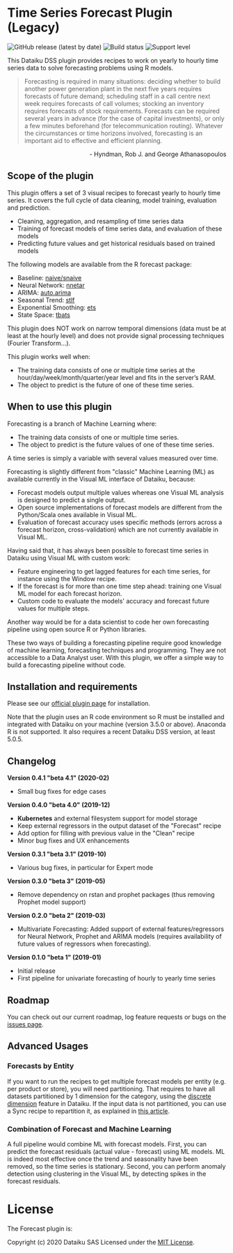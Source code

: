# Time Series Forecast Plugin (Legacy)

![GitHub release (latest by date)](https://img.shields.io/github/v/release/dataiku/dss-plugin-time-series-forecast) ![Build status](https://img.shields.io/badge/build-passing-brightgreen) ![Support level](https://img.shields.io/badge/support-Unsupported-orange)

This Dataiku DSS plugin provides recipes to work on yearly to hourly time series data to solve forecasting problems using R models.

> Forecasting is required in many situations: deciding whether to build another power generation plant in the next five years requires forecasts of future demand; scheduling staff in a call centre next week requires forecasts of call volumes; stocking an inventory requires forecasts of stock requirements. Forecasts can be required several years in advance (for the case of capital investments), or only a few minutes beforehand (for telecommunication routing). Whatever the circumstances or time horizons involved, forecasting is an important aid to effective and efficient planning.

<p style="text-align: right"> - Hyndman, Rob J. and George Athanasopoulos</p>

## Scope of the plugin

This plugin offers a set of 3 visual recipes to forecast yearly to hourly time series. It covers the full cycle of data cleaning, model training, evaluation and prediction.

- Cleaning, aggregation, and resampling of time series data
- Training of forecast models of time series data, and evaluation of these models
- Predicting future values and get historical residuals based on trained models

The following models are available from the R forecast package:

- Baseline: [naive/snaive](https://www.rdocumentation.org/packages/forecast/versions/8.10/topics/rwf)
- Neural Network: [nnetar](https://www.rdocumentation.org/packages/forecast/versions/8.10/topics/nnetar)
- ARIMA: [auto.arima](https://www.rdocumentation.org/packages/forecast/versions/8.10/topics/auto.arima)
- Seasonal Trend: [stlf](https://www.rdocumentation.org/packages/forecast/versions/8.10/topics/forecast.stl)
- Exponential Smoothing: [ets](https://www.rdocumentation.org/packages/forecast/versions/8.10/topics/ets)
- State Space: [tbats](https://www.rdocumentation.org/packages/forecast/versions/8.10/topics/tbats)

This plugin does NOT work on narrow temporal dimensions (data must be at least at the hourly level) and does not provide signal processing techniques (Fourier Transform…).

This plugin works well when:

- The training data consists of one or multiple time series at the hour/day/week/month/quarter/year level and fits in the server’s RAM.
- The object to predict is the future of one of these time series.

## When to use this plugin

Forecasting is a branch of Machine Learning where:

- The training data consists of one or multiple time series.
- The object to predict is the future values of one of these time series.

A time series is simply a variable with several values measured over time.

Forecasting is slightly different from "classic" Machine Learning (ML) as available currently in the Visual ML interface of Dataiku, because:

- Forecast models output multiple values whereas one Visual ML analysis is designed to predict a single output.
- Open source implementations of forecast models are different from the Python/Scala ones available in Visual ML.
- Evaluation of forecast accuracy uses specific methods (errors across a forecast horizon, cross-validation) which are not currently available in Visual ML.

Having said that, it has always been possible to forecast time series in Dataiku using Visual ML with custom work:

- Feature engineering to get lagged features for each time series, for instance using the Window recipe.
- If the forecast is for more than one time step ahead: training one Visual ML model for each forecast horizon.
- Custom code to evaluate the models' accuracy and forecast future values for multiple steps.

Another way would be for a data scientist to code her own forecasting pipeline using open source R or Python libraries.

These two ways of building a forecasting pipeline require good knowledge of machine learning, forecasting techniques and programming. They are not accessible to a Data Analyst user. With this plugin, we offer a simple way to build a forecasting pipeline without code.

## Installation and requirements

Please see our [official plugin page](https://www.dataiku.com/dss/plugins/info/forecast.html) for installation.

Note that the plugin uses an R code environment so R must be installed and integrated with Dataiku on your machine (version 3.5.0 or above). Anaconda R is not supported. It also requires a recent Dataiku DSS version, at least 5.0.5.

## Changelog

**Version 0.4.1 "beta 4.1" (2020-02)**

- Small bug fixes for edge cases

**Version 0.4.0 "beta 4.0" (2019-12)**

- **Kubernetes** and external filesystem support for model storage
- Keep external regressors in the output dataset of the "Forecast" recipe
- Add option for filling with previous value in the "Clean" recipe
- Minor bug fixes and UX enhancements

**Version 0.3.1 "beta 3.1" (2019-10)**

- Various bug fixes, in particular for Expert mode

**Version 0.3.0 "beta 3" (2019-05)**

- Remove dependency on rstan and prophet packages (thus removing Prophet model support)

**Version 0.2.0 "beta 2" (2019-03)**

- Multivariate Forecasting: Added support of external features/regressors for Neural Network, Prophet and ARIMA models (requires availability of future values of regressors when forecasting).

**Version 0.1.0 "beta 1" (2019-01)**

- Initial release
- First pipeline for univariate forecasting of hourly to yearly time series

## Roadmap

You can check out our current roadmap, log feature requests or bugs on the [issues page](https://github.com/dataiku/dss-plugin-time-series-forecast/issues).

## Advanced Usages

### Forecasts by Entity

If you want to run the recipes to get multiple forecast models per entity (e.g. per product or store), you will need partitioning. That requires to have all datasets partitioned by 1 dimension for the category, using the [discrete dimension](https://doc.dataiku.com/dss/latest/partitions/identifiers.html#discrete-dimension-identifiers) feature in Dataiku. If the input data is not partitioned, you can use a Sync recipe to repartition it, as explained in [this article](https://www.dataiku.com/learn/guide/other/partitioning/partitioning-redispatch.html).

### Combination of Forecast and Machine Learning

A full pipeline would combine ML with forecast models. First, you can predict the forecast residuals (actual value - forecast) using ML models. ML is indeed most effective once the trend and seasonality have been removed, so the time series is stationary. Second, you can perform anomaly detection using clustering in the Visual ML, by detecting spikes in the forecast residuals.

# License

The Forecast plugin is:

Copyright (c) 2020 Dataiku SAS
Licensed under the [MIT License](LICENSE.md).

